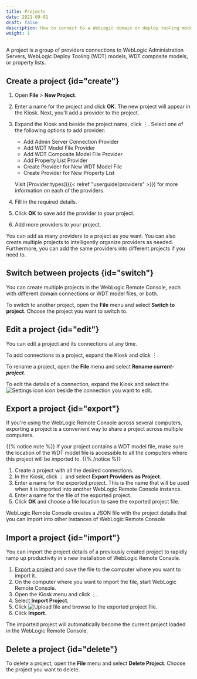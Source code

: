 ```yaml
---
title: Projects
date: 2021-09-01
draft: false
description: How to connect to a WebLogic domain or deploy tooling model.
weight: 1
---
```


A project is a group of providers connections to WebLogic Administration Servers, WebLogic Deploy Tooling (WDT) models, WDT composite models, or property lists.

## Create a project {id="create"}

1. Open **File** > **New Project**.
1. Enter a name for the project and click **OK**. The new project will appear in the Kiosk.
Next, you'll add a provider to the project.
1. Expand the Kiosk and beside the project name, click &#x022EE;. Select one of the following options to add provider:
    * Add Admin Server Connection Provider
    * Add WDT Model File Provider
    * Add WDT Composite Model File Provider
    * Add Property List Provider
    * Create Provider for New WDT Model File
    * Create Provider for New Property List

    Visit [Provider types]({{< relref "userguide/providers" >}}) for more information on each of the providers.
1. Fill in the required details.
1. Click **OK** to save add the provider to your project.
1. Add more providers to your project.

You can add as many providers to a project as you want. You can also create multiple projects to intelligently organize providers as needed. Furthermore, you can add the same providers into different projects if you need to.

## Switch between projects {id="switch"}

You can create multiple projects in the WebLogic Remote Console, each with different domain connections or WDT model files, or both.

To switch to another project, open the **File** menu and select **Switch to project**. Choose the project you want to switch to.

## Edit a project {id="edit"}
You can edit a project and its connections at any time.

To add connections to a project, expand the Kiosk and click &#x022EE;.

To rename a project, open the **File** menu and select **Rename *current-project***.

To edit the details of a connection, expand the Kiosk and select the ![Settings icon](/weblogic-remote-console/images/icons/data-providers-manage-icon-brn_24x24.png) icon beside the connection you want to edit.


## Export a project {id="export"}

If you're using the WebLogic Remote Console across several computers, exporting a project is a convenient way to share a project across multiple computers.

{{% notice note %}}
If your project contains a WDT model file, make sure the location of the WDT model file is accessible to all the computers where this project will be imported to.
{{% /notice %}}

1. Create a project with all the desired connections.
1. In the Kiosk, click &#x022EE; and select **Export Providers as Project**.
1. Enter a name for the exported project. This is the name that will be used when it is imported into another WebLogic Remote Console instance.
1. Enter a name for the file of the exported project.
1. Click **OK** and choose a file location to save the exported project file.

WebLogic Remote Console creates a JSON file with the project details that you can import into other instances of WebLogic Remote Console

## Import a project {id="import"}

You can import the project details of a previously created project to rapidly ramp up productivity in a new installation of WebLogic Remote Console.

1. [Export a project](#export) and save the file to the computer where you want to import it.
1. On the computer where you want to import the file, start WebLogic Remote Console.
1. Open the Kiosk menu and click &#x022EE;.
1. Select **Import Project**.
1. Click ![Upload file](/weblogic-remote-console/images/icons/choose-file-icon-blk_24x24.png) and browse to the exported project file.
1. Click **Import**.

The imported project will automatically become the current project loaded in the WebLogic Remote Console.


## Delete a project {id="delete"}

To delete a project, open the **File** menu and select **Delete Project**. Choose the project you want to delete.